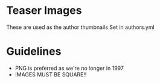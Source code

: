 # Teaser Images
These are used as the author thumbnails
Set in authors.yml

# Guidelines
- PNG is preferred as we're no longer in 1997
- IMAGES MUST BE SQUARE!!